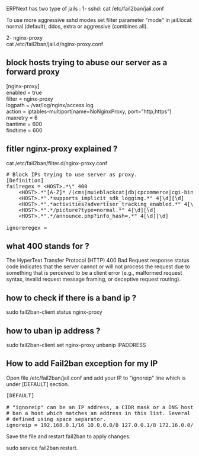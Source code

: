 ERPNext has two type of jails :
1- sshd:
cat /etc/fail2ban/jail.conf 

To use more aggressive sshd modes set filter parameter "mode" in jail.local:
normal (default), ddos, extra or aggressive (combines all).

2- nginx-proxy      
cat /etc/fail2ban/jail.d/nginx-proxy.conf   

## block hosts trying to abuse our server as a forward proxy
[nginx-proxy]  
enabled = true  
filter = nginx-proxy  
logpath = /var/log/nginx/access.log  
action = iptables-multiport[name=NoNginxProxy, port="http,https"]  
maxretry = 6  
bantime  = 600  
findtime = 600  

## fitler nginx-proxy explained ?
cat /etc/fail2ban/filter.d/nginx-proxy.conf
<pre># Block IPs trying to use server as proxy.
[Definition]
failregex = &lt;HOST&gt;.*\&quot; 400
	&lt;HOST&gt;.*&quot;[A-Z]* /(cms|muieblackcat|db|cpcommerce|cgi-bin|wp-login|joomla|awstatstotals|wp-content|wp-includes|pma|phpmyadmin|myadmin|mysql|mysqladmin|sqladmin|mypma|admin|xampp|mysqldb|pmadb|phpmyadmin1|phpmyadmin2).*&quot; 4[\d][\d]
	&lt;HOST&gt;.*&quot;.*supports_implicit_sdk_logging.*&quot; 4[\d][\d]
	&lt;HOST&gt;.*&quot;.*activities?advertiser_tracking_enabled.*&quot; 4[\d][\d]
	&lt;HOST&gt;.*&quot;.*/picture?type=normal.*&quot; 4[\d][\d]
	&lt;HOST&gt;.*&quot;.*/announce.php?info_hash=.*&quot; 4[\d][\d]

ignoreregex =</pre>

## what 400 stands for ?
The HyperText Transfer Protocol (HTTP) 400 Bad Request response status code indicates that the server cannot or will not process the request due to something that is perceived to be a client error (e.g., malformed request syntax, invalid request message framing, or deceptive request routing).  


## how to check if there is a band ip ? 
sudo fail2ban-client status nginx-proxy

## how to uban ip address ?
sudo fail2ban-client set  nginx-proxy unbanip IPADDRESS


## How to add Fail2ban exception for my IP
Open file /etc/fail2ban/jail.conf and add your IP to "ignoreip" line which is under [DEFAULT] section.
<pre>
[DEFAULT]                                                                                                                    
                                                                                                                            
# "ignoreip" can be an IP address, a CIDR mask or a DNS host. Fail2ban will not                                              
# ban a host which matches an address in this list. Several addresses can be                                                 
# defined using space separator.                                                                                             
ignoreip = 192.168.0.1/16 10.0.0.0/8 127.0.0.1/8 172.16.0.0/12 213.197.141.162 YOUR_IP_HERE
</pre>
Save the file and restart fail2ban to apply changes.  


sudo service fail2ban restart. 

